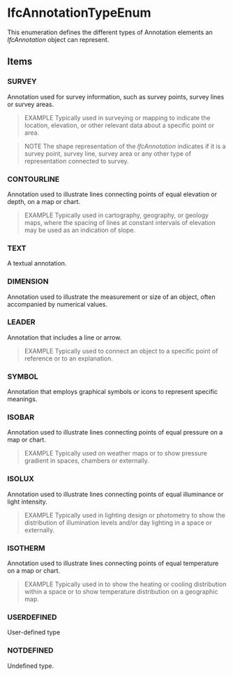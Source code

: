 # IfcAnnotationTypeEnum

This enumeration defines the different types of Annotation elements an _IfcAnnotation_ object can represent.
<!-- end of short definition -->

## Items

### SURVEY
Annotation used for survey information, such as survey points, survey lines or survey areas.

> EXAMPLE Typically used in surveying or mapping to indicate the location, elevation, or other relevant data about a specific point or area.

> NOTE The shape representation of the _IfcAnnotation_ indicates if it is a survey point, survey line, survey area or any other type of representation connected to survey. 

### CONTOURLINE
Annotation used to illustrate lines connecting points of equal elevation or depth, on a map or chart.

> EXAMPLE Typically used in cartography, geography, or geology maps, where the spacing of lines at constant intervals of elevation may be used as an indication of slope.

### TEXT
A textual annotation.

### DIMENSION
Annotation used to illustrate the measurement or size of an object, often accompanied by numerical values.

### LEADER
Annotation that includes a line or arrow.

> EXAMPLE Typically used to connect an object to a specific point of reference or to an explanation.

### SYMBOL
Annotation that employs graphical symbols or icons to represent specific meanings.

### ISOBAR
Annotation used to illustrate lines connecting points of equal pressure on a map or chart. 

> EXAMPLE Typically used on weather maps or to show pressure gradient in spaces, chambers or externally.

### ISOLUX
Annotation used to illustrate lines connecting points of equal illuminance or light intensity.

> EXAMPLE Typically used in lighting design or photometry to show the distribution of illumination levels and/or day lighting in a space or externally.

### ISOTHERM
Annotation used to illustrate lines connecting points of equal temperature on a map or chart.

> EXAMPLE Typically used in to show the heating or cooling distribution within a space or to show temperature distribution on a geographic map.

### USERDEFINED
User-defined type

### NOTDEFINED
Undefined type.

